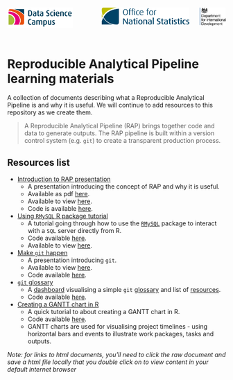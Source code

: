 <img align="left" src="images/logos/DataScienceCampus_logo.png" width=30%>&nbsp;&nbsp;&nbsp;&nbsp;&nbsp;&nbsp;&nbsp;&nbsp;&nbsp;&nbsp;&nbsp;&nbsp;&nbsp;&nbsp;&nbsp;&nbsp;
<img src="images/logos/ONS_logo.webp" width=40%>
<img align="right" src="images/logos/DFID_logo.png" width=12%>

<br/>

# Reproducible Analytical Pipeline learning materials

A collection of documents describing what a Reproducible Analytical Pipeline is and why it is useful. We will continue to add resources to this repository as we create them.

> A Reproducible Analytical Pipeline (RAP) brings together code and data to generate outputs. The RAP pipeline is built within a version control system (e.g. `git`) to create a transparent production process.

## Resources list
- [Introduction to RAP presentation](https://github.com/datasciencecampus/gov-uk-rap-materials/blob/master/gov-uk-rap-materials_intro-to-rap.html)
    * A presentation introducing the concept of RAP and why it is useful. 
    * Available as pdf [here](https://github.com/datasciencecampus/gov-uk-rap-materials/blob/master/gov-uk-rap-materials_intro-to-rap.pdf). 
    * Available to view [here](https://josephcrispell.github.io/Tutorials/gov-uk-rap-materials_intro-to-rap.html#1).
    * Code is available [here](https://github.com/datasciencecampus/gov-uk-rap-materials/blob/master/gov-uk-rap-materials_intro-to-rap.Rmd).
- [Using `RMySQL` R package tutorial](https://github.com/datasciencecampus/gov-uk-rap-materials/blob/master/gov-uk-rap-materials_intro-to-RMySQL.nb.html)
    * A tutorial going through how to use the [`RMySQL`](https://cran.r-project.org/web/packages/RMySQL/index.html) package to interact with a `SQL` server directly from R.
    * Code available [here](https://github.com/datasciencecampus/gov-uk-rap-materials/blob/master/gov-uk-rap-materials_intro-to-RMySQL.Rmd).
    * Available to view [here](https://josephcrispell.github.io/Tutorials/gov-uk-rap-materials_intro-to-RMySQL.html).
- [Make `git` happen](https://github.com/datasciencecampus/gov-uk-rap-materials/blob/master/gov-uk-rap-materials_make-git-happen.html)
    * A presentation introducing `git`.
    * Available to view [here](https://josephcrispell.github.io/Tutorials/gov-uk-rap-materials_make-git-happen.html#1).
    * Code available [here](https://github.com/datasciencecampus/gov-uk-rap-materials/blob/master/gov-uk-rap-materials_make-git-happen.Rmd).
- [`git` glossary](https://github.com/datasciencecampus/gov-uk-rap-materials/blob/master/git-glossary/git-command-glossary.csv)
    * A [dashboard](https://github.com/datasciencecampus/gov-uk-rap-materials/blob/master/git-glossary/gov-uk-rap-materials_git-glossary.html) visualising a simple `git` [glossary](https://github.com/datasciencecampus/gov-uk-rap-materials/blob/master/git-glossary/git-command-glossary.csv) and list of [resources](https://github.com/datasciencecampus/gov-uk-rap-materials/blob/master/git-glossary/git-resources.csv).
    * Code available [here](https://github.com/datasciencecampus/gov-uk-rap-materials/blob/master/git-glossary/gov-uk-rap-materials_git-glossary.Rmd).
 - [Creating a GANTT chart in R](https://github.com/datasciencecampus/gov-uk-rap-materials/blob/master/CreatingAGantt/Tutorial-CreatingAGanttInR_18-05-20.html)
   * A quick tutorial to about creating a GANTT chart in R. 
   * Code available [here](https://github.com/datasciencecampus/gov-uk-rap-materials/blob/master/CreatingAGantt/Tutorial-CreatingAGanttInR_18-05-20.Rmd).
   * GANTT charts are used for visualising project timelines - using horizontal bars and events to illustrate work packages, tasks and outputs.
    
_Note: for links to html documents, you'll need to click the raw document and save a html file locally that you double click on to view content in your default internet browser_
